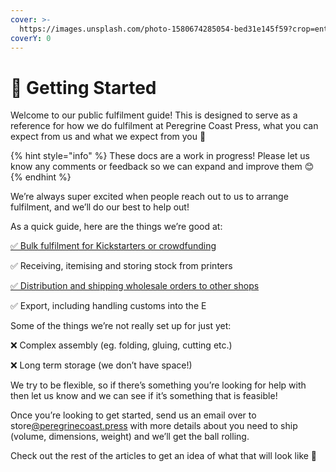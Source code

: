 ```yaml
---
cover: >-
  https://images.unsplash.com/photo-1580674285054-bed31e145f59?crop=entropy&cs=tinysrgb&fm=jpg&ixid=MnwxOTcwMjR8MHwxfHNlYXJjaHwxfHxwYWNrYWdlc3xlbnwwfHx8fDE2NzA3NzAzNjk&ixlib=rb-4.0.3&q=80
coverY: 0
---
```


# 👋 Getting Started

Welcome to our public fulfilment guide! This is designed to serve as a reference for how we do fulfilment at Peregrine Coast Press, what you can expect from us and what we expect from you 🙂

{% hint style="info" %}
These docs are a work in progress! Please let us know any comments or feedback so we can expand and improve them 😊
{% endhint %}

We’re always super excited when people reach out to us to arrange fulfilment, and we’ll do our best to help out!

As a quick guide, here are the things we’re good at:

[✅ Bulk fulfilment for Kickstarters or crowdfunding](../crowdfunder-distribution.md)

✅ Receiving, itemising and storing stock from printers

[✅ Distribution and shipping wholesale orders to other shops](../wholesale-and-distribution.md)

✅ Export, including handling customs into the E

Some of the things we’re not really set up for just yet:

❌ Complex assembly (eg. folding, gluing, cutting etc.)

❌ Long term storage (we don’t have space!)

We try to be flexible, so if there’s something you’re looking for help with then let us know and we can see if it’s something that is feasible!

Once you’re looking to get started, send us an email over to store[@peregrinecoast.press](mailto:store@peregrinecoast.press) with more details about you need to ship (volume, dimensions, weight) and we’ll get the ball rolling.

Check out the rest of the articles to get an idea of what that will look like 🙂
